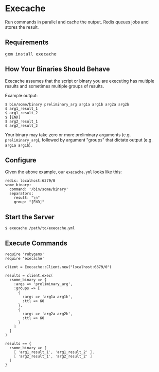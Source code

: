 Execache
========

Run commands in parallel and cache the output. Redis queues jobs and stores the result.

Requirements
------------

<pre>
gem install execache
</pre>

How Your Binaries Should Behave
-------------------------------

Execache assumes that the script or binary you are executing has multiple results and sometimes multiple groups of results.

Example output:

    $ bin/some/binary preliminary_arg arg1a arg1b arg2a arg2b
    $ arg1_result_1
    $ arg1_result_2
    $ [END]
    $ arg2_result_1
    $ arg2_result_2

Your binary may take zero or more preliminary arguments (e.g. `preliminary_arg`), followed by argument "groups" that dictate output (e.g. `arg1a arg1b`).

Configure
---------

Given the above example, our `execache.yml` looks like this:

    redis: localhost:6379/0
    some_binary:
      command: '/bin/some/binary'
      separators:
        result: "\n"
        group: "[END]"

Start the Server
----------------

    $ execache /path/to/execache.yml

Execute Commands
----------------

    require 'rubygems'
    require 'execache'

    client = Execache::Client.new("localhost:6379/0")
    
    results = client.exec(
      :some_binary => {
        :args => 'preliminary_arg',
        :groups => [
          {
            :args => 'arg1a arg1b',
            :ttl => 60
          },
          {
            :args => 'arg2a arg2b',
            :ttl => 60
          }
        ]
      }
    )

    results == {
      :some_binary => [
        [ 'arg1_result_1', 'arg1_result_2' ],
        [ 'arg2_result_1', 'arg2_result_2' ]
      ]
    }